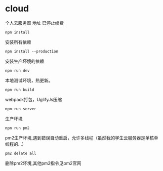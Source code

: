 # cloud
个人云服务器
地址 已停止续费
``` 
npm install
```
安装所有依赖
```
npm install --production
```
安装生产坏境的依赖
```
npm run dev
```
本地测试环境，热更新。
```
npm run build
```
webpack打包，UglifyJs压缩

```
npm run server
```
生产坏境
```
npm run pm2
```
pm2生产坏境,遇到错误自动重启，允许多线程（虽然我的学生云服务器是单核单线程的...）

```
pm2 delate all
```
删除pm2坏境,其他pm2指令见pm2官网
